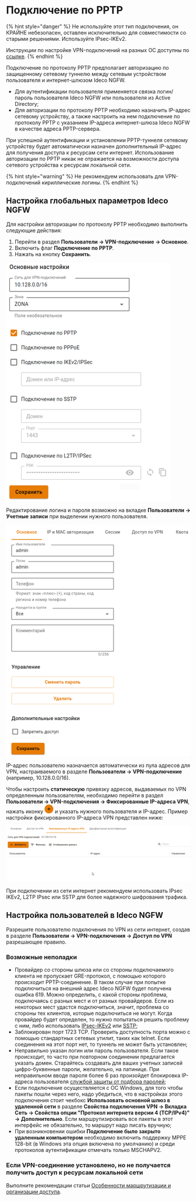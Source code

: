 # Подключение по PPTP

{% hint style="danger" %}
Не используйте этот тип подключения, он КРАЙНЕ небезопасен, оставлен исключительно для совместимости со старыми решениями. Используйте IPsec-IKEv2.

Инструкции по настройке VPN-подключений на разных ОС доступны по [ссылке](/recipes/popular-recipes/README.md).
{% endhint %}

Подключение по протоколу PPTP предполагает авторизацию по защищенному сетевому туннелю между сетевым устройством пользователя и интернет-шлюзом Ideco NGFW.

* Для аутентификации пользователя применяется связка логин/пароль пользователя Ideco NGFW или пользователя из Active Directory;
* Для авторизации по протоколу PPTP необходимо назначить IP-адрес сетевому устройству, а также настроить на нем подключение по протоколу PPTP с указанием IP-адреса интернет-шлюза Ideco NGFW в качестве адреса PPTP-сервера.

При успешной аутентификации и установлении PPTP-туннеля сетевому устройству будет автоматически назначен дополнительный IP-адрес для получения доступа к ресурсам сети интернет. Использование авторизации по PPTP никак не отражается на возможности доступа сетевого устройства к ресурсам локальной сети.

{% hint style="warning" %}
Не рекомендуем использовать для VPN-подключений кириллические логины.
{% endhint %}

## Настройка глобальных параметров Ideco NGFW

Для настройки авторизации по протоколу PPTP необходимо выполнить следующие действия:

1. Перейти в раздел **Пользователи -> VPN-подключение -> Основное**.
2. Включить флаг **Подключение по PPTP**.
3. Нажать на кнопку **Сохранить**.

![](/.gitbook/assets/pptp.png)

Редактирование логина и пароля возможно на вкладке **Пользователи -> Учетные записи** при выделении нужного пользователя.

![](/.gitbook/assets/change-pass.png)

IP-адрес пользователю назначается автоматически из пула адресов для VPN, настраиваемого в разделе **Пользователи -> VPN-подключение** (например, 10.128.0.0/16).

Чтобы настроить **статическую** привязку адресов, выдаваемых по VPN определенным пользователям, необходимо перейти в раздел **Пользователи -> VPN-подключения -> Фиксированные IP-адреса VPN**, нажать иконку ![ok\_with\_icon.png](/.gitbook/assets/ok-with-icon.png) и указать нужного пользователя и IP-адрес. Пример настройки фиксированного IP-адреса VPN представлен ниже:

![](/.gitbook/assets/vpn.gif)

При подключении из сети интернет рекомендуем использовать IPsec IKEv2, L2TP IPsec или SSTP для более надежного шифрования трафика.

## Настройка пользователей в Ideco NGFW

Разрешите пользователю подключения по VPN из сети интернет, создав в разделе **Пользователи -> VPN-подключения -> Доступ по VPN** разрешающее правило.

### Возможные неполадки

* Провайдер со стороны шлюза или со стороны подключаемого клиента не пропускает GRE-протокол, с помощью которого происходит PPTP-соединение. В таком случае при попытке подключиться на внешний адрес Ideco NGFW будет получена ошибка 619. Можно определить, с какой стороны проблема, подключаясь с разных мест и от разных провайдеров. Если из некоторых мест удастся подключиться, значит, проблема со стороны тех клиентов, которые подключиться не могут. Когда провайдер будет определен, то нужно попытаться решить проблему с ним, либо использовать [IPsec-IKEv2](ipsec-ikev2.md) или [SSTP](sstp.md);
* Заблокирован порт 1723 TCP. Проверить доступность порта можно с помощью стандартных сетевых утилит, таких как telnet. Если соединения на этот порт нет, то туннель не может быть установлен;
* Неправильно указан логин или пароль пользователя. Если такое происходит, то часто при повторном соединении предлагается указать домен. Старайтесь создавать для ваших учетных записей цифро-буквенные пароли, желательно, на латинице. При неправильном вводе пароля более 6 раз произойдет блокировка IP-адреса пользователя [службой защиты от подбора паролей](/settings/reports/logs.md);
* Если подключение осуществляется с ОС Windows, для того чтобы пакеты пошли через него, надо убедиться, что в настройках этого подключения стоит чекбокс **Использовать основной шлюз в удаленной сети** в разделе **Свойства подключения VPN -> Вкладка Сеть -> Свойства опции "Протокол интернета версии 4 (TCP/IPv4)" -> Дополнительно**. Если маршрутизировать все пакеты в этот интерфейс не обязательно, то маршрут надо писать вручную;
* При возникновении ошибки **Подключение было закрыто удаленным компьютером** необходимо включить поддержку MPPE 128-bit (в Windows эта опция включена по умолчанию) и среди протоколов аутентификации отмечать только MSCHAPV2.

### Если VPN-соединение установлено, но не получается получить доступ к ресурсам локальной сети

Выполните рекомендации статьи [Особенности маршрутизации и организации доступа](features.md).
